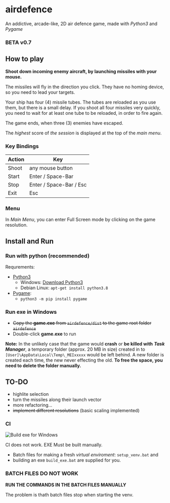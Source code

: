 # airdefence

An addictive, arcade-like, 2D air defence game, made with *Python3* and *Pygame*

### **BETA** v0.7 ###

## How to play ##

**Shoot down incoming enemy aircraft, by launching missiles with your mouse.**

The missiles will fly in the direction you click. They have no homing device,
so you need to lead your targets.

Your ship has four (4) missile tubes. The tubes are reloaded as you use them,
but there is a small delay. If you shoot all four missiles very quickly, you
need to wait for at least one tube to be reloaded, in order to fire again.

The game ends, when three (3) enemies have escaped.

The *highest* score of *the session* is displayed at the top of the *main menu*.

### Key Bindings ###

| Action | Key                     |
| ------ | ----------------------- |
| Shoot  | any mouse button        |
| Start  | Enter / Space-Bar       |
| Stop   | Enter / Space-Bar / Esc |
| Exit   | Esc                     |

### Menu ###

In *Main Menu*, you can enter Full Screen mode by clicking on the game resolution.

## Install and Run ##

### Run with python (recommended) ###

Requrements:
- [Python3](https://www.python.org/downloads/)
  - Windows: [Download Python3](https://www.python.org/downloads/)
  - Debian Linux: ```apt-get install python3.8```
- [Pygame](https://www.pygame.org/wiki/GettingStarted):
  - ```python3 -m pip install pygame```


### Run exe in Windows ###
- ~~Copy the **game.exe** from ```airdefence/dist``` to the game root folder ```airdefence```~~
- Double-click **game.exe** to run

**Note:** In the unlikely case that the game would **crash** or **be killed with** ***Task Manager***,
a temporary folder (approx. 20 MB in size) created in to ```[User]\AppData\Local\Temp\_MEIxxxxx``` would be
left behind. A new folder is created each time, the new never effecting the old.
**To free the space, you need to delete the folder manually.**

## TO-DO ##
- highlite selection
- turn the missiles along their launch vector
- more refactoring...
- ~~implement different resolutions~~ (basic scaling implemented)

### CI ###

![Build exe for Windows](https://github.com/JValtteri/airdefence/workflows/Build%20exe%20for%20Windows/badge.svg)

CI does not work. EXE Must be built manually.
- Batch files for making a fresh *virtual enviroment*: ```setup_venv.bat``` and
- building an exe ```build_exe.bat``` are supplied for you.

### BATCH FILES DO NOT WORK ###
**RUN THE COMMANDS IN THE BATCH FILES MANUALLY**

The problem is thath batch files stop when starting the venv.
